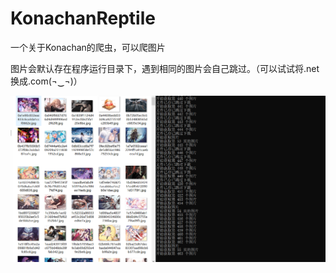 # KonachanReptile
一个关于Konachan的爬虫，可以爬图片

图片会默认存在程序运行目录下，遇到相同的图片会自己跳过。（可以试试将.net换成.com(¬‿¬)）

![demo](https://github.com/ERHECY/KonachanReptile/blob/main/img/demo.png?raw=true)